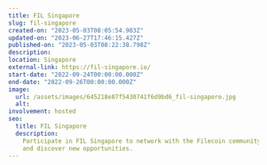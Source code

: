 ```yaml
---
title: FIL Singapore
slug: fil-singapore
created-on: "2023-05-03T08:05:54.983Z"
updated-on: "2023-06-27T17:46:15.427Z"
published-on: "2023-05-03T08:22:38.798Z"
description:
location: Singapore
external-link: https://fil-singapore.io/
start-date: "2022-09-24T00:00:00.000Z"
end-date: "2022-09-26T00:00:00.000Z"
image:
  url: /assets/images/645218e87f5430741f6d9bd6_fil-singapore.jpg
  alt:
involvement: hosted
seo:
  title: FIL Singapore
  description:
    Participate in FIL Singapore to network with the Filecoin community
    and discover new opportunities.
---
```

